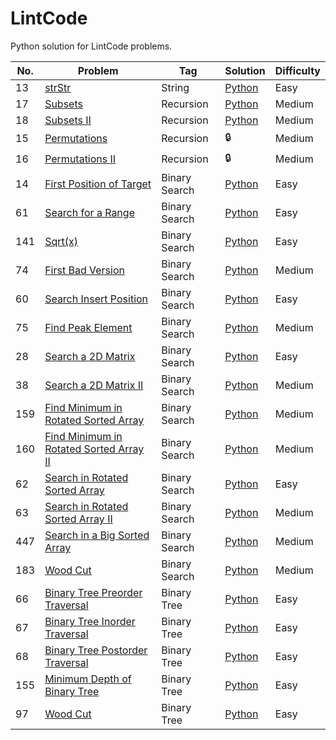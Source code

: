 # LintCode
Python solution for LintCode problems.


| No. | Problem                                                             | Tag                          | Solution       | Difficulty |
|-----|---------------------------------------------------------------------|------------------------------|----------------|------------|
| 13  | [strStr][p13]                                                       | String                       | [Python][s13]  | Easy       |
| 17  | [Subsets][p17]                                                      | Recursion                    | [Python][s17]  | Medium     |
| 18  | [Subsets II][p18]                                                   | Recursion                    | [Python][s18]  | Medium     |
| 15  | [Permutations][p15]                                                 | Recursion                    | :lock:         | Medium     |
| 16  | [Permutations II][p16]                                              | Recursion                    | :lock:         | Medium     |
| 14  | [First Position of Target][p14]                                     | Binary Search                | [Python][s14]  | Easy       |
| 61  | [Search for a Range][p61]                                           | Binary Search                | [Python][s61]  | Easy       |
| 141 | [Sqrt(x)][p141]                                                     | Binary Search                | [Python][s141] | Easy       |
| 74  | [First Bad Version][p74]                                            | Binary Search                | [Python][s74]  | Medium     |
| 60  | [Search Insert Position][p60]                                       | Binary Search                | [Python][s60]  | Easy       |
| 75  | [Find Peak Element][p75]                                            | Binary Search                | [Python][s75]  | Medium     |
| 28  | [Search a 2D Matrix][p28]                                           | Binary Search                | [Python][s28]  | Easy       |
| 38  | [Search a 2D Matrix II][p38]                                        | Binary Search                | [Python][s38]  | Medium     |
| 159 | [Find Minimum in Rotated Sorted Array][p159]                        | Binary Search                | [Python][s159] | Medium     |
| 160 | [Find Minimum in Rotated Sorted Array II][p160]                     | Binary Search                | [Python][s160] | Medium     |
| 62  | [Search in Rotated Sorted Array][p62]                               | Binary Search                | [Python][s62]  | Easy       |
| 63  | [Search in Rotated Sorted Array II][p63]                            | Binary Search                | [Python][s63]  | Medium     |
| 447 | [Search in a Big Sorted Array][p447]                                | Binary Search                | [Python][s447] | Medium     |
| 183 | [Wood Cut][p183]                                                    | Binary Search                | [Python][s183] | Medium     |
| 66  | [Binary Tree Preorder Traversal][p66]                               | Binary Tree                  | [Python][s66]  | Easy       |
| 67  | [Binary Tree Inorder Traversal][p67]                                | Binary Tree                  | [Python][s67]  | Easy       |
| 68  | [Binary Tree Postorder Traversal][p68]                              | Binary Tree                  | [Python][s68]  | Easy       |
| 155 | [Minimum Depth of Binary Tree][p155]                                | Binary Tree                  | [Python][s155] | Easy       |
| 97  | [Wood Cut][p97]                                                     | Binary Tree                  | [Python][s97]  | Easy       |
  
[p13]:http://www.lintcode.com/en/problem/strstr/
[p14]:http://www.lintcode.com/en/problem/first-position-of-target/
[p15]:http://www.lintcode.com/en/problem/permutations/
[p16]:http://www.lintcode.com/en/problem/permutations-ii/
[p17]:http://www.lintcode.com/en/problem/subsets/
[p18]:http://www.lintcode.com/en/problem/subsets-ii/
[p28]:http://www.lintcode.com/en/problem/search-a-2d-matrix/
[p38]:http://www.lintcode.com/en/problem/search-a-2d-matrix-ii/
[p60]:http://www.lintcode.com/en/problem/search-insert-position/
[p61]:http://www.lintcode.com/en/problem/search-for-a-range/
[p62]:http://www.lintcode.com/en/problem/search-in-rotated-sorted-array.py/
[p63]:http://www.lintcode.com/en/problem/search-in-rotated-sorted-array-ii.py/
[p66]:http://www.lintcode.com/en/problem/binary-tree-preorder-traversal/
[p67]:http://www.lintcode.com/en/problem/binary-tree-inorder-traversal/
[p68]:http://www.lintcode.com/en/problem/binary-tree-postorder-traversal/
[p74]:http://www.lintcode.com/en/problem/first-bad-version/
[p75]:http://www.lintcode.com/en/problem/find-peak-element/
[p97]:http://www.lintcode.com/en/problem/minimum-depth-of-binary-tree/
[p141]:http://www.lintcode.com/en/problem/sqrtx/
[p155]:http://www.lintcode.com/en/problem/maximum-depth-of-binary-tree/
[p159]:http://www.lintcode.com/en/problem/find-minimum-in-rotated-sorted-array.py.py/
[p160]:http://www.lintcode.com/en/problem/find-minimum-in-rotated-sorted-array-ii.py/
[p183]:http://www.lintcode.com/en/problem/wood-cut.py/
[p447]:http://www.lintcode.com/en/problem/search-in-a-big-sorted-array.py/



[s13]:./solution/strstr.py
[s14]:./solution/first-position-of-target.py
[s17]:./solution/subsets.py
[s18]:./solution/subsets_ii.py
[s28]:./solution/search-a-2d-matrix.py
[s38]:./solution/search-a-2d-matrix-ii.py
[s60]:./solution/search-insert-position.py
[s61]:./solution/search-for-a-range.py
[s62]:./solution/search-in-rotated-sorted-array.py
[s63]:./solution/search-in-rotated-sorted-array-ii.py
[s66]:./solution/binary-tree-preorder-traversal
[s67]:./solution/binary-tree-inorder-traversal
[s68]:./solution/binary-tree-postorder-traversal
[s74]:./solution/first-bad-version.py
[s75]:./solution/find-peak-element.py
[s97]:./solution/minimum-depth-of-binary-tree
[s141]:./solution/sqrtx.py
[s155]:./solution/maximum-depth-of-binary-tree
[s159]:./solution/find-minimum-in-rotated-sorted-array.py
[s160]:./solution/find-minimum-in-rotated-sorted-array-ii.py
[s183]:./solution/wood-cut.py
[s447]:./solution/search-in-a-big-sorted-array.py
